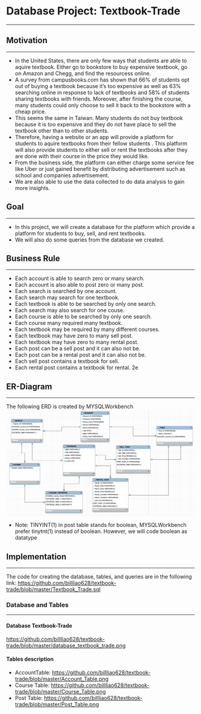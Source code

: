 # Database Project: Textbook-Trade

-------------------------------------

## Motivation
--------------------------------------
* In the United States, there are only few ways that students are able to aquire textbook. Either go to bookstore to buy expensive textbook, go on Amazon and Chegg, and find the resourcess online. 
* A survey from campusbooks.com has shown that 66% of students opt out of buying a textbook because it’s too expensive as well as 63% searching online in response to lack of textbooks and 58% of students sharing textbooks with friends. Moreover, after finishing the course, many students could only choose to sell it back to the bookstore with a cheap price.
* This seems the same in Taiwan. Many students do not buy textbook because it is too expensive and they do not have place to sell the textbook other than to other students. 
* Therefore, having a website or an app will provide a platform for students to aquire textbooks from their fellow students . This platform will also provide students to either sell or rent the textbooks after they are done with their course in the price they would like.
* From the business side, the platform can either charge some service fee like Uber or just gained benefit by distributing advertisement such as school and companies advertisement.
* We are also able to use the data collected to do data analysis to gain more insights. 

## Goal
--------------------------------------
* In this project, we will create a database for the platform which provide a platform for students to buy, sell, and rent textbooks.
* We will also do some queries from the database we created.

## Business Rule
--------------------------------------
* Each account is able to search zero or many search.
* Each account is also able to post zero or many post.
* Each search is searched by one account.
* Each search may search for one textbook.
* Each textbook is able to be searched by only one search.
* Each search may also search for one couse.
* Each course is able to be searched by only one search.
* Each course many required many textbook.
* Each textbook may be required by many different courses.
* Each textbook may have zero to many sell post.
* Each textbook may have zero to many rental post.
* Each post can be a sell post and it can also not be.
* Each post can be a rental post and it can also not be.
* Each sell post contains a textbook for sell.
* Each rental post contains a textbook for rental.
2e
## ER-Diagram
---------------------------------------
The following ERD is created by MYSQLWorkbench
![image](https://github.com/billliao628/textbook-trade/blob/master/Textbook_Trade_ERD.png)
* Note: TINYINT(1) in post table stands for boolean, MYSQLWorkbench prefer tinytnt(1) instead of boolean. However, we will code boolean as datatype

## Implementation
---------------------------------------
The code for creating the database, tables, and queries are in the following link: https://github.com/billliao628/textbook-trade/blob/master/Textbook_Trade.sql

### Database and Tables
----------------------------------------
#### Database Textbook-Trade
https://github.com/billliao628/textbook-trade/blob/master/database_textbook_trade.png
#### Tables description
* AccountTable:
https://github.com/billliao628/textbook-trade/blob/master/Account_Table.png
* Course Table:
https://github.com/billliao628/textbook-trade/blob/master/Course_Table.png
* Post Table:
https://github.com/billliao628/textbook-trade/blob/master/Post_Table.png

